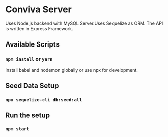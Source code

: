 # Conviva Server

Uses Node.js backend with MySQL Server.Uses Sequelize as ORM. The API is written in Express Framework.

## Available Scripts

### `npm install` or `yarn`

Install babel and nodemon globally or use npx for development.

## Seed Data Setup

### `npx sequelize-cli db:seed:all`

## Run the setup

### `npm start`
